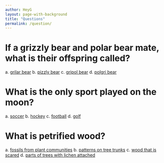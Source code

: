 ```yaml
---
author: HeyG
layout: page-with-background
title: "Questions"
permalink: /question/
---
```



<h1>If a grizzly bear and polar bear mate, what is their offspring called?</h1>

a. [grilar bear](/false/)
b. [pizzly bear](/true/)
c. [gripol bear](/false/)
d. [polgri bear](/false/)

<h1>What is the only sport played on the moon?</h1>
  
a. [soccer](/false/)
b. [hockey](/false/)
c. [football](/false/)
d. [golf](/true/)

<h1>What is petrified wood?</h1>

a. [fossils from plant communities](/true/)
b. [patterns on tree trunks](/false/)
c. [wood that is scared](/false/)
d. [parts of trees with lichen attached](/false/)
